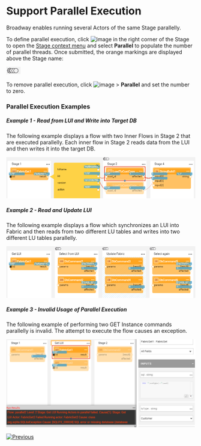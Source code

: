 # Support Parallel Execution

Broadway enables running several Actors of the same Stage parallelly.

To define parallel execution, click ![image](images/99_19_dots.PNG) in the right corner of the Stage to open the [Stage context menu](18_broadway_flow_window.md#stage-context-menu) and select **Parallel** to populate the number of parallel threads. Once submitted, the orange markings are displayed above the Stage name:

<img src="images/99_19_parallel_01.PNG" alt="Parallel" />

To remove parallel execution, click ![image](images/99_19_dots.PNG) > **Parallel** and set the number to zero. 

### Parallel Execution Examples

##### Example 1 - Read from LUI and Write into Target DB

The following example displays a flow with two Inner Flows in Stage 2 that are executed parallelly. Each inner flow in Stage 2 reads data from the LUI and then writes it into the target DB.

<img src="images/99_19_parallel_02.PNG" alt="Parallel" />

##### Example 2 - Read and Update LUI

The following example displays a flow which synchronizes an LUI into Fabric and then reads from two different LU tables and writes into two different LU tables parallelly. 

<img src="images/99_19_parallel_03.PNG" alt="Parallel" />

##### Example 3 - Invalid Usage of Parallel Execution

The following example of performing two GET Instance commands parallelly is invalid. The attempt to execute the flow causes an exception. 

<img src="images/99_19_parallel_04.PNG" alt="Parallel" />

[![Previous](/articles/images/Previous.png)](29_recovery_point.md)
